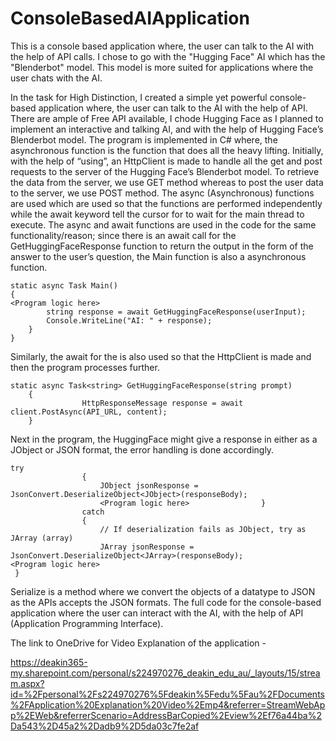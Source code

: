 # ConsoleBasedAIApplication
This is a console based application where, the user can talk to the AI with the help of API calls. I chose to go with the "Hugging Face" AI which has the "Blenderbot" model. This model is more suited for applications where the user chats with the AI. 

In the task for High Distinction, I created a simple yet powerful console-based application where, the user can talk to the AI with the help of API. There are ample of Free API available, I chode Hugging Face as I planned to implement an interactive and talking AI, and with the help of Hugging Face’s Blenderbot model. 
	The program is implemented in C# where, the asynchronous function is the function that does all the heavy lifting. Initially, with the help of “using”, an HttpClient  is made to handle all the get and post requests to the server of the Hugging Face’s Blenderbot model. To retrieve the data from the server, we use GET method whereas to post the user data to the server, we use POST method. 
	The async (Asynchronous) functions are used which are used so that the functions are performed independently while the await keyword tell the cursor for to wait for the main thread to execute. The async and await functions are used in the code for the same functionality/reason; since there is an await call for the GetHuggingFaceResponse function to return the output in the form of the answer to the user’s question, the Main function is also a asynchronous function. 
 
    static async Task Main()
    {
	<Program logic here>
            string response = await GetHuggingFaceResponse(userInput);
            Console.WriteLine("AI: " + response);
        }
    }
    
Similarly, the await for the is also used so that the HttpClient is made and then the program processes further. 

	static async Task<string> GetHuggingFaceResponse(string prompt)
    	{
                	HttpResponseMessage response = await client.PostAsync(API_URL, content);
    	}


Next in the program, the HuggingFace might give a response in either as a JObject or JSON format, the error handling is done accordingly. 

	try
	                {
	                    JObject jsonResponse = JsonConvert.DeserializeObject<JObject>(responseBody);
	                    <Program logic here>                }
	                catch
	                {
	                    // If deserialization fails as JObject, try as JArray (array)
	                    JArray jsonResponse = JsonConvert.DeserializeObject<JArray>(responseBody);
	<Program logic here>               
	 }

Serialize is a method where we convert the objects of a datatype to JSON as the APIs accepts the JSON formats. The full code for the console-based application where the user can interact with the AI, with the help of API (Application Programming Interface). 

The link to OneDrive for Video Explanation of the application - 

https://deakin365-my.sharepoint.com/personal/s224970276_deakin_edu_au/_layouts/15/stream.aspx?id=%2Fpersonal%2Fs224970276%5Fdeakin%5Fedu%5Fau%2FDocuments%2FApplication%20Explanation%20Video%2Emp4&referrer=StreamWebApp%2EWeb&referrerScenario=AddressBarCopied%2Eview%2Ef76a44ba%2Da543%2D45a2%2Dadb9%2D5da03c7fe2af
 
